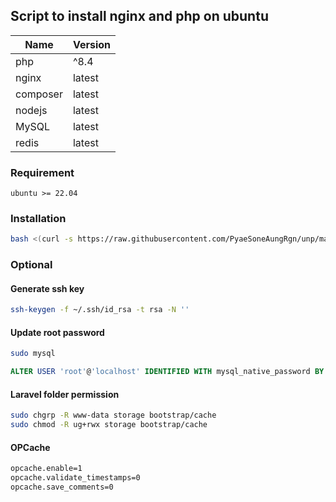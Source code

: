 ## Script to install nginx and php on ubuntu

| Name | Version |
| ----------- | ----------- |
| php | ^8.4 |
| nginx | latest |
| composer | latest |
| nodejs | latest |
| MySQL | latest |
| redis | latest |


### Requirement
```
ubuntu >= 22.04
```

### Installation
```bash
bash <(curl -s https://raw.githubusercontent.com/PyaeSoneAungRgn/unp/main/install.sh)
```

### Optional

#### Generate ssh key

```bash
ssh-keygen -f ~/.ssh/id_rsa -t rsa -N ''
```

#### Update root password

```bash
sudo mysql
```

```sql
ALTER USER 'root'@'localhost' IDENTIFIED WITH mysql_native_password BY 'password';
```

#### Laravel folder permission

```bash
sudo chgrp -R www-data storage bootstrap/cache
sudo chmod -R ug+rwx storage bootstrap/cache
```

#### OPCache

```txt
opcache.enable=1
opcache.validate_timestamps=0
opcache.save_comments=0
```
